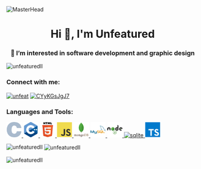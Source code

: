 ![MasterHead](https://cdn.discordapp.com/attachments/1258391282003218433/1380176384458227803/jizzy_b____gta_san_andreas__by_vicenzovegas21_dfptvrq-fullview.jpg?ex=6842ecec&is=68419b6c&hm=fb832a65624c5f90d0b8bd8787f3673fa672f99719134f8ee6baaea29362677e&)

<h1 align="center">Hi 👋, I'm Unfeatured</h1>
<h3 align="center">👀 I’m interested in software development and graphic design</h3>

<p align="left"> <img src="https://komarev.com/ghpvc/?username=unfeaturedll&label=Profile%20views&color=0e75b6&style=flat" alt="unfeaturedll" /> </p>

<h3 align="left">Connect with me:</h3>
<p align="left">
<a href="https://www.youtube.com/c/unfeat" target="blank"><img align="center" src="https://raw.githubusercontent.com/rahuldkjain/github-profile-readme-generator/master/src/images/icons/Social/youtube.svg" alt="unfeat" height="30" width="40" /></a>
<a href="https://discord.gg/CYyKGsJgJ7" target="blank"><img align="center" src="https://raw.githubusercontent.com/rahuldkjain/github-profile-readme-generator/master/src/images/icons/Social/discord.svg" alt="CYyKGsJgJ7" height="30" width="40" /></a>
</p>

<h3 align="left">Languages and Tools:</h3>
<p align="left"> <a href="https://www.cprogramming.com/" target="_blank" rel="noreferrer"> <img src="https://raw.githubusercontent.com/devicons/devicon/master/icons/c/c-original.svg" alt="c" width="40" height="40"/> </a> <a href="https://www.w3schools.com/cpp/" target="_blank" rel="noreferrer"> <img src="https://raw.githubusercontent.com/devicons/devicon/master/icons/cplusplus/cplusplus-original.svg" alt="cplusplus" width="40" height="40"/> </a> <a href="https://www.w3.org/html/" target="_blank" rel="noreferrer"> <img src="https://raw.githubusercontent.com/devicons/devicon/master/icons/html5/html5-original-wordmark.svg" alt="html5" width="40" height="40"/> </a> <a href="https://developer.mozilla.org/en-US/docs/Web/JavaScript" target="_blank" rel="noreferrer"> <img src="https://raw.githubusercontent.com/devicons/devicon/master/icons/javascript/javascript-original.svg" alt="javascript" width="40" height="40"/> </a> <a href="https://www.mongodb.com/" target="_blank" rel="noreferrer"> <img src="https://raw.githubusercontent.com/devicons/devicon/master/icons/mongodb/mongodb-original-wordmark.svg" alt="mongodb" width="40" height="40"/> </a> <a href="https://www.mysql.com/" target="_blank" rel="noreferrer"> <img src="https://raw.githubusercontent.com/devicons/devicon/master/icons/mysql/mysql-original-wordmark.svg" alt="mysql" width="40" height="40"/> </a> <a href="https://nodejs.org" target="_blank" rel="noreferrer"> <img src="https://raw.githubusercontent.com/devicons/devicon/master/icons/nodejs/nodejs-original-wordmark.svg" alt="nodejs" width="40" height="40"/> </a> <a href="https://www.sqlite.org/" target="_blank" rel="noreferrer"> <img src="https://www.vectorlogo.zone/logos/sqlite/sqlite-icon.svg" alt="sqlite" width="40" height="40"/> </a> <a href="https://www.typescriptlang.org/" target="_blank" rel="noreferrer"> <img src="https://raw.githubusercontent.com/devicons/devicon/master/icons/typescript/typescript-original.svg" alt="typescript" width="40" height="40"/> </a> </p>

<p><img align="left" src="https://github-readme-stats.vercel.app/api/top-langs?username=unfeaturedll&show_icons=true&locale=en&layout=compact" alt="unfeaturedll" /></p>

<p>&nbsp;<img align="center" src="https://github-readme-stats.vercel.app/api?username=unfeaturedll&show_icons=true&locale=en" alt="unfeaturedll" /></p>

<p><img align="center" src="https://github-readme-streak-stats.herokuapp.com/?user=unfeaturedll&" alt="unfeaturedll" /></p>
